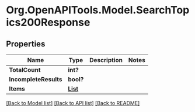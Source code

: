 # Org.OpenAPITools.Model.SearchTopics200Response

## Properties

Name | Type | Description | Notes
------------ | ------------- | ------------- | -------------
**TotalCount** | **int?** |  | 
**IncompleteResults** | **bool?** |  | 
**Items** | [**List<TopicSearchResultItem>**](TopicSearchResultItem.md) |  | 

[[Back to Model list]](../README.md#documentation-for-models) [[Back to API list]](../README.md#documentation-for-api-endpoints) [[Back to README]](../README.md)

